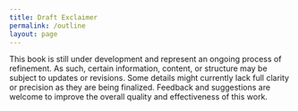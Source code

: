 ```yaml
---
title: Draft Exclaimer
permalink: /outline
layout: page
---
```


This book is still under development and represent an ongoing process of refinement. As such, certain information, content, or structure may be subject to updates or revisions. Some details might currently lack full clarity or precision as they are being finalized. Feedback and suggestions are welcome to improve the overall quality and effectiveness of this work.
